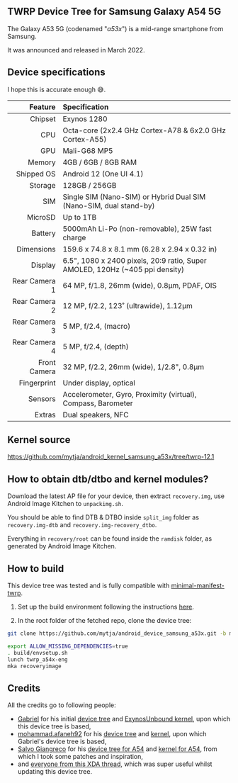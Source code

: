 ## TWRP Device Tree for Samsung Galaxy A54 5G

The Galaxy A53 5G (codenamed "_a53x_") is a mid-range smartphone from Samsung.

It was announced and released in March 2022.

## Device specifications

I hope this is accurate enough :sweat_smile:.

| Feature                      | Specification                                                                  |
| ---------------------------: | :----------------------------------------------------------------------------- |
| Chipset                      | Exynos 1280                                                                    |
| CPU                          | Octa-core (2x2.4 GHz Cortex-A78 & 6x2.0 GHz Cortex-A55)                        |
| GPU                          | Mali-G68 MP5                                                                   |
| Memory                       | 4GB / 6GB / 8GB RAM                                                            |
| Shipped OS                   | Android 12 (One UI 4.1)                                                        |
| Storage                      | 128GB / 256GB                                                                  |
| SIM                          | Single SIM (Nano-SIM) or Hybrid Dual SIM (Nano-SIM, dual stand-by)             |
| MicroSD                      | Up to 1TB                                                                      |
| Battery                      | 5000mAh Li-Po (non-removable), 25W fast charge                                 |
| Dimensions                   | 159.6 x 74.8 x 8.1 mm (6.28 x 2.94 x 0.32 in)                                  |
| Display                      | 6.5", 1080 x 2400 pixels, 20:9 ratio, Super AMOLED, 120Hz (~405 ppi density)   |
| Rear Camera 1                | 64 MP, f/1.8, 26mm (wide), 0.8µm, PDAF, OIS                                    |
| Rear Camera 2                | 12 MP, f/2.2, 123˚ (ultrawide), 1.12µm                                         |
| Rear Camera 3                | 5 MP, f/2.4, (macro)                                                           |
| Rear Camera 4                | 5 MP, f/2.4, (depth)                                                           |
| Front Camera                 | 32 MP, f/2.2, 26mm (wide), 1/2.8", 0.8µm                                       |
| Fingerprint                  | Under display, optical                                                         |
| Sensors                      | Accelerometer, Gyro, Proximity (virtual), Compass, Barometer                   |
| Extras                       | Dual speakers, NFC                                                             |

## Kernel source

https://github.com/mytja/android_kernel_samsung_a53x/tree/twrp-12.1

## How to obtain dtb/dtbo and kernel modules?
Download the latest AP file for your device, then extract `recovery.img`, use Android Image Kitchen to `unpackimg.sh`.

You should be able to find DTB & DTBO inside `split_img` folder as `recovery.img-dtb` and `recovery.img-recovery_dtbo`.

Everything in `recovery/root` can be found inside the `ramdisk` folder, as generated by Android Image Kitchen.

## How to build

This device tree was tested and is fully compatible with [minimal-manifest-twrp](https://github.com/minimal-manifest-twrp/platform_manifest_twrp_aosp).

1. Set up the build environment following the instructions [here](https://github.com/minimal-manifest-twrp/platform_manifest_twrp_aosp/blob/twrp-12.1/README.md#getting-started).

2. In the root folder of the fetched repo, clone the device tree:

```sh
git clone https://github.com/mytja/android_device_samsung_a53x.git -b main device/samsung/a53x
```

```sh
export ALLOW_MISSING_DEPENDENCIES=true
. build/envsetup.sh
lunch twrp_a54x-eng
mka recoveryimage
```

## Credits
All the credits go to following people:

- [Gabriel](https://github.com/Gabriel2392) for his initial [device tree](https://github.com/Gabriel2392/android_device_samsung_a53x) and [ExynosUnbound kernel](https://github.com/Gabriel2392/android_kernel_samsung_a53x_xy), upon which this device tree is based,
- [mohammad.afaneh92](https://github.com/afaneh92) for his [device tree](https://git.severkar.eu/SM-A536/afaneh92_android_device_samsung_a53x) and [kernel](https://git.severkar.eu/SM-A536/afaneh92_android_kernel_samsung_a53x), upon which Gabriel's device tree is based,
- [Salvo Giangreco](https://github.com/salvogiangri) for his [device tree for A54](https://github.com/salvogiangri/android_device_samsung_a54x) and [kernel for A54](https://github.com/salvogiangri/android_kernel_samsung_s5e8835), from which I took some patches and inspiration,
- and [everyone from this XDA thread](https://xdaforums.com/t/recovery-unofficial-twrp-for-the-galaxy-tab-s9-series.4660962/page-3), which was super useful whilst updating this device tree.

